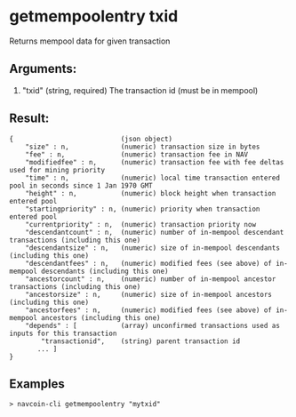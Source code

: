 # getmempoolentry txid

Returns mempool data for given transaction

## Arguments:
1. "txid"                   (string, required) The transaction id (must be in mempool)

## Result:
    {                           (json object)
        "size" : n,             (numeric) transaction size in bytes
        "fee" : n,              (numeric) transaction fee in NAV
        "modifiedfee" : n,      (numeric) transaction fee with fee deltas used for mining priority
        "time" : n,             (numeric) local time transaction entered pool in seconds since 1 Jan 1970 GMT
        "height" : n,           (numeric) block height when transaction entered pool
        "startingpriority" : n, (numeric) priority when transaction entered pool
        "currentpriority" : n,  (numeric) transaction priority now
        "descendantcount" : n,  (numeric) number of in-mempool descendant transactions (including this one)
        "descendantsize" : n,   (numeric) size of in-mempool descendants (including this one)
        "descendantfees" : n,   (numeric) modified fees (see above) of in-mempool descendants (including this one)
        "ancestorcount" : n,    (numeric) number of in-mempool ancestor transactions (including this one)
        "ancestorsize" : n,     (numeric) size of in-mempool ancestors (including this one)
        "ancestorfees" : n,     (numeric) modified fees (see above) of in-mempool ancestors (including this one)
        "depends" : [           (array) unconfirmed transactions used as inputs for this transaction
            "transactionid",    (string) parent transaction id
           ... ]
    }

## Examples
    > navcoin-cli getmempoolentry "mytxid"